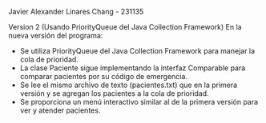 Javier Alexander Linares Chang - 231135

Version 2 (Usando PriorityQueue del Java Collection Framework)
En la nueva versión del programa:

- Se utiliza PriorityQueue del Java Collection Framework para manejar la cola de prioridad.
- La clase Paciente sigue implementando la interfaz Comparable para comparar pacientes por su código de emergencia.
- Se lee el mismo archivo de texto (pacientes.txt) que en la primera versión y se agregan los pacientes a la cola de prioridad.
- Se proporciona un menú interactivo similar al de la primera versión para ver y atender pacientes.
